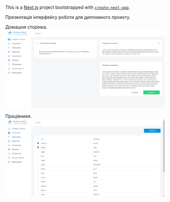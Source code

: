 This is a [Next.js](https://nextjs.org/) project bootstrapped with [`create-next-app`](https://github.com/vercel/next.js/tree/canary/packages/create-next-app).

Презентація інтерфейсу роботи для дипломного проекту.

Домашня сторінка.
![home](md/home.png)

Працівники.
![workers](md/workers.png)
